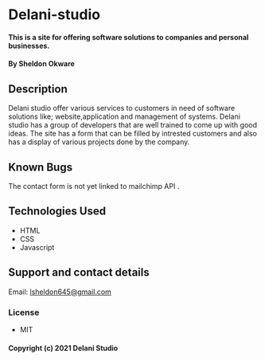 # Delani-studio
#### This is a site for offering software solutions to companies and personal businesses.
#### By **Sheldon Okware**
## Description
Delani studio offer various services to customers in need of software solutions like; website,application and management of systems. Delani studio has a group of developers that are well trained to come up with good ideas. The site has a form that can be filled by intrested customers and also has a display of various projects done by the company.
## Known Bugs
The contact form is not yet linked to mailchimp API .
## Technologies Used
* HTML
* CSS
* Javascript
## Support and contact details
Email: lsheldon645@gmail.com

### License
* MIT
#### Copyright (c) 2021 Delani Studio
